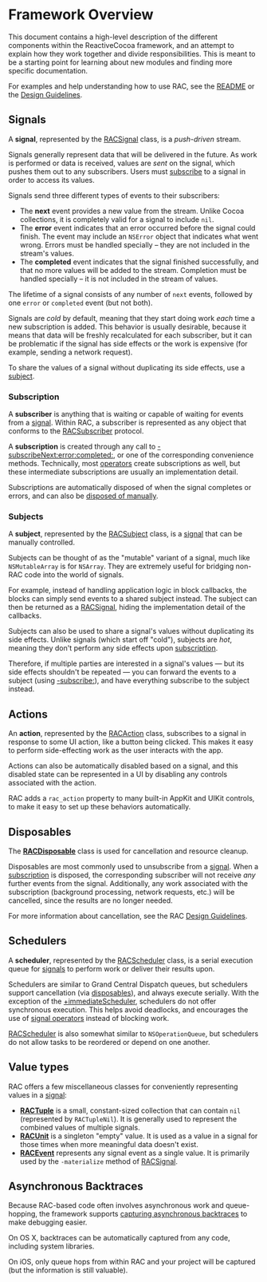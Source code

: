 # Framework Overview

This document contains a high-level description of the different components
within the ReactiveCocoa framework, and an attempt to explain how they work
together and divide responsibilities. This is meant to be a starting point for
learning about new modules and finding more specific documentation.

For examples and help understanding how to use RAC, see the [README][] or
the [Design Guidelines][].

## Signals

A **signal**, represented by the [RACSignal][] class, is a _push-driven_
stream.

Signals generally represent data that will be delivered in the future. As work
is performed or data is received, values are _sent_ on the signal, which pushes
them out to any subscribers. Users must [subscribe](#subscription) to a signal
in order to access its values.

Signals send three different types of events to their subscribers:

 * The **next** event provides a new value from the stream. Unlike Cocoa
   collections, it is completely valid for a signal to include `nil`.
 * The **error** event indicates that an error occurred before the signal could
   finish. The event may include an `NSError` object that indicates what went
   wrong. Errors must be handled specially – they are not included in the
   stream's values.
 * The **completed** event indicates that the signal finished successfully, and
   that no more values will be added to the stream. Completion must be handled
   specially – it is not included in the stream of values.

The lifetime of a signal consists of any number of `next` events, followed by
one `error` or `completed` event (but not both).

Signals are _cold_ by default, meaning that they start doing work _each_ time
a new subscription is added. This behavior is usually desirable, because it
means that data will be freshly recalculated for each subscriber, but it can be
problematic if the signal has side effects or the work is expensive (for
example, sending a network request).

To share the values of a signal without duplicating its side effects, use
a [subject](#subjects).

### Subscription

A **subscriber** is anything that is waiting or capable of waiting for events
from a [signal](#signals). Within RAC, a subscriber is represented as any object
that conforms to the [RACSubscriber][] protocol.

A **subscription** is created through any call to
[-subscribeNext:error:completed:][RACSignal], or one of the corresponding
convenience methods. Technically, most [operators][RACSignal+Operations] create
subscriptions as well, but these intermediate subscriptions are usually an
implementation detail.

Subscriptions are automatically disposed of when the signal completes or errors,
and can also be [disposed of manually](#disposables).

### Subjects

A **subject**, represented by the [RACSubject][] class, is a [signal](#signals)
that can be manually controlled.

Subjects can be thought of as the "mutable" variant of a signal, much like
`NSMutableArray` is for `NSArray`. They are extremely useful for bridging
non-RAC code into the world of signals.

For example, instead of handling application logic in block callbacks, the
blocks can simply send events to a shared subject instead. The subject can then
be returned as a [RACSignal][], hiding the implementation detail of the
callbacks.

Subjects can also be used to share a signal's values without duplicating its
side effects. Unlike signals (which start off "cold"), subjects are _hot_,
meaning they don't perform any side effects upon [subscription](#subscription).

Therefore, if multiple parties are interested in a signal's values — but its side
effects shouldn't be repeated — you can forward the events to a subject (using
[-subscribe:][RACSignal]), and have everything subscribe to the subject instead.

## Actions

An **action**, represented by the [RACAction][] class, subscribes to a signal in
response to some UI action, like a button being clicked. This makes it easy to
perform side-effecting work as the user interacts with the app.

Actions can also be automatically disabled based on a signal, and this disabled
state can be represented in a UI by disabling any controls associated with the
action.

RAC adds a `rac_action` property to many built-in AppKit and UIKit controls, to
make it easy to set up these behaviors automatically.

## Disposables

The **[RACDisposable][]** class is used for cancellation and resource cleanup.

Disposables are most commonly used to unsubscribe from a [signal](#signals).
When a [subscription](#subscription) is disposed, the corresponding subscriber
will not receive _any_ further events from the signal. Additionally, any work
associated with the subscription (background processing, network requests, etc.)
will be cancelled, since the results are no longer needed.

For more information about cancellation, see the RAC [Design Guidelines][].

## Schedulers

A **scheduler**, represented by the [RACScheduler][] class, is a serial
execution queue for [signals](#signals) to perform work or deliver their results upon.

Schedulers are similar to Grand Central Dispatch queues, but schedulers support
cancellation (via [disposables](#disposables)), and always execute serially.
With the exception of the [+immediateScheduler][RACScheduler], schedulers do not
offer synchronous execution. This helps avoid deadlocks, and encourages the use
of [signal operators][RACSignal+Operations] instead of blocking work.

[RACScheduler][] is also somewhat similar to `NSOperationQueue`, but schedulers
do not allow tasks to be reordered or depend on one another.

## Value types

RAC offers a few miscellaneous classes for conveniently representing values in
a [signal](#signals):

 * **[RACTuple][]** is a small, constant-sized collection that can contain
   `nil` (represented by `RACTupleNil`). It is generally used to represent
   the combined values of multiple signals.
 * **[RACUnit][]** is a singleton "empty" value. It is used as a value in
   a signal for those times when more meaningful data doesn't exist.
 * **[RACEvent][]** represents any signal event as a single value.
   It is primarily used by the `-materialize` method of
   [RACSignal][RACSignal+Operations].

## Asynchronous Backtraces

Because RAC-based code often involves asynchronous work and queue-hopping, the
framework supports [capturing asynchronous backtraces][RACBacktrace] to make debugging
easier.

On OS X, backtraces can be automatically captured from any code, including
system libraries.

On iOS, only queue hops from within RAC and your project will be captured (but
the information is still valuable).

[Design Guidelines]: DesignGuidelines.md
[Memory Management]: MemoryManagement.md
[RACAction]: ../ReactiveCocoaFramework/ReactiveCocoa/RACAction.h
[RACBacktrace]: ../ReactiveCocoaFramework/ReactiveCocoa/RACBacktrace.h
[RACDisposable]: ../ReactiveCocoaFramework/ReactiveCocoa/RACDisposable.h
[RACEvent]: ../ReactiveCocoaFramework/ReactiveCocoa/RACEvent.h
[RACScheduler]: ../ReactiveCocoaFramework/ReactiveCocoa/RACScheduler.h
[RACSignal]: ../ReactiveCocoaFramework/ReactiveCocoa/RACSignal.h
[RACSignal+Operations]: ../ReactiveCocoaFramework/ReactiveCocoa/RACSignal+Operations.h
[RACSubject]: ../ReactiveCocoaFramework/ReactiveCocoa/RACSubject.h
[RACSubscriber]: ../ReactiveCocoaFramework/ReactiveCocoa/RACSubscriber.h
[RACTuple]: ../ReactiveCocoaFramework/ReactiveCocoa/RACTuple.h
[RACUnit]: ../ReactiveCocoaFramework/ReactiveCocoa/RACUnit.h
[README]: ../README.md
